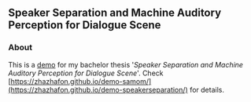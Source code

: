 ## Speaker Separation and Machine Auditory Perception for Dialogue Scene

### About
This is a [demo](https://zhazhafon.github.io/demo-speakerseparation/) for my bachelor thesis '_Speaker Separation and Machine Auditory Perception for Dialogue Scene_'. Check [https://zhazhafon.github.io/demo-samom/](https://zhazhafon.github.io/demo-speakerseparation/) for details.